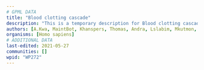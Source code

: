 ```yaml
---
# GPML DATA
title: "Blood clotting cascade"
description: "This is a temporary description for Blood clotting cascade"
authors: [A.Kwa, MaintBot, Khanspers, Thomas, Andra, Lslabim, Mkutmon, Egonw, Eweitz]
organisms: [Homo sapiens]
# ADDITIONAL DATA
last-edited: 2021-05-27
communities: []
wpid: "WP272"
---
```

